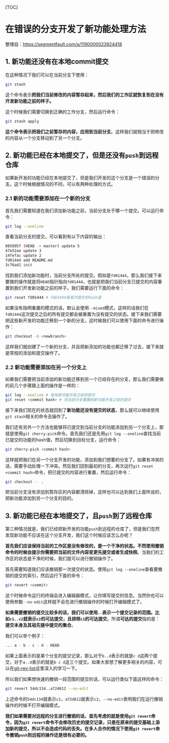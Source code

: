 [TOC]



# 在错误的分支开发了新功能处理方法

整理自：https://segmentfault.com/a/1190000023924418

## 1. 新功能还没有在本地commit提交

在这种情况下我们可以在当前分支下使用：

```bash
git stash
```

这个命令表示**把我们当前修改的内容暂存起来，然后我们的工作区就恢复到在没有开发新功能之前的样子。**

这个时候我们需要切换到正确的工作分支，然后运行命令：

```bash
git stash apply
```

**这个命令表示把我们之前暂存的内容，应用到当前分支**。这样我们就相当于把修改的内容从一个分支移动到了另一个分支。

## 2. 新功能已经在本地提交了，但是还没有`push`到远程仓库

如果新开发的功能已经在本地提交了，但是我们开发的这个分支是一个错误的分支。这个时候根据情况的不同，可以有两种处理的方式。

### 2.1 新的功能需要添加在一个新的分支

首先我们需要知道在我们添加新功能之前，当前分支处于哪一个提交。可以运行命令：

```bash
git log --oneline
```

查看当前分支的提交，可以看到有以下内容的输出：

```bash
085095f (HEAD -> master) update 5
47e52ae update 3
14fefac update 2
fd01444 add README.md
3c76ad1 init
```

找到我们添加新功能时，当前分支所处的提交。假如是`fd01444`，那么我们接下来要做的操作就是将`HEAD`指针指向`fd01444`，也就是把我们当前分支已提交的内容重置到我们开发新功能之前的样子。我们需要运行下面的命令：

```bash
git reset fd01444 # fd01444是某次提交的hash值
```

如果没有指明重置的模式的话，默认会使用`--mixed`模式，这样的话我们在`fd01444`这次提交之后的所有提交都会被重置为没有提交的状态。接下来我们需要把这些新开发的功能迁移到一个新的分支。这时候我们可以使用下面的命令进行操作：

```bash
git checkout -b <newbranch>
```

这样我们就创建了一个新的分支，并且把新添加的功能也都迁移了过去，接下来就是常规的添加和提交操作了。

### 2.2 新功能需要添加在另一个分支上

如果我们需要把当前添加的新功能迁移到另一个已经存在的分支，那么我们需要做的前几个步骤跟上面的操作是一样的：

```bash
git log --oneline # 查找新功能开发之前的提交
git reset <commit hash> # 将当前分支重置到新功能开发之前的提交
```

接下来我们现在的状态就回到了**新功能还没有提交的状态**，那么就可以继续使用`git stash`相关的命令去操作了。

我们还有另外一个方法也能够将已提交到当前分支的功能添加到另一个分支上，那就是使用`git cherry-pick`命令。首先我们还是先用`git log --oneline`查找当前已提交的功能的hash值，然后切换到目标分支，运行命令：

```bash
git cherry-pick <commit hash>
```

这样就把我们在另一个分支开发的功能，添加到我们想要的分支了。如果有冲突的话，需要手动处理一下冲突。然后我们回到最初的分支，再次运行`git reset <commit hash>`命令，把已提交的内容进行重置，然后运行命令：

```bash
git checkout -- .
```

把当前分支没有添加到暂存区的内容都清除掉，这样也可以达到我们上面所说的，把新功能添加到另一个分支的目的。

## 3. 新功能已经在本地提交了，且`push`到了远程仓库

第三种情况就是，我们已经把新开发的功能`push`到远程的仓库了，但是我们忽然发现新功能不应该在这个分支开发，我们这个时候应该怎么办呢？

**首先我们应该保持当前的工作区是没有修改的，是一个干净的状态。不然使用撤销命令的时候会提示你需要把当前的文件内容变更先提交或者生成快照**。当我们的工作区的状态是干净的时候，我们就可以进行撤销操作了。

首先需要知道我们应该撤销那一次提交的状态。使用`git log --oneline`查看要撤销的提交的索引，然后运行下面的命令：

```bash
git revert <commit>
```

这个时候命令运行的终端会进入编辑器模式，让你填写提交的信息。当然你也可以使用参数`--no-edit`这样就不会在进行撤销操作的时候打开编辑模式了。

**如果需要撤销的提交比较多的话，我们可以使用`..`表示一个提交记录的范围。比如`c1..c2`就表示`c2`的可达提交，且排除`c1`的可达提交**。所谓**可达的提交**指的是：**提交本身及其祖先链中提交的集合**。

我们可以举个例子：

```bash
... a - b - c - d - HEAD
```

如果上面表示的是某个分支的提交记录，那么对于`b..d`表示的就是`c d`这两个提交，对于`a..d`表示的就是`b c d`这三个提交。如果大家想了解更多相关的内容，可以在[git-rev-list](https://git-scm.com/docs/git-rev-list)这里深入的学习一下。

所以我们如果想快速的撤销一段范围的提交的话，可以运行类似下面这样的命令：

```bash
git revert 54dc134..a72d612 --no-edit
```

上述命令的`54dc134`就表示`c1`，`a72d612`就表示`c2`，`--no-edit`表明我们在运行撤销操作的时候不打开编辑模式。

**我们如果需要对远程的分支进行撤销的话，首先考虑的就是使用`git revert`命令，因为`git revert`命令不会修改历史的提交记录，只是在原来的提交基础上添加新的提交，所以不会造成代码的丢失。在多人合作的情况下使用`git revert`命令撤销`push`到远程的操作还是很有必要的。**

